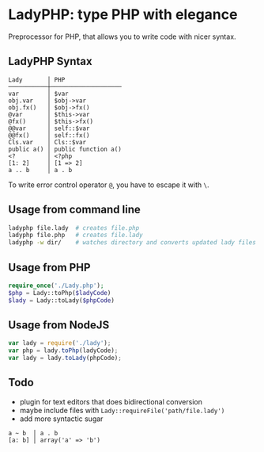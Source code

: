 # LadyPHP: type PHP with elegance

Preprocessor for PHP, that allows you to write code with nicer syntax.

## LadyPHP Syntax

```
Lady       │ PHP
───────────┼────────────────────
var        │ $var
obj.var    │ $obj->var
obj.fx()   │ $obj->fx()
@var       │ $this->var
@fx()      │ $this->fx()
@@var      │ self::$var
@@fx()     │ self::fx()
Cls.var    │ Cls::$var
public a() │ public function a()
<?         │ <?php
[1: 2]     │ [1 => 2]
a .. b     │ a . b
```

To write error control operator `@`, you have to escape it with `\`.

## Usage from command line

```bash
ladyphp file.lady  # creates file.php
ladyphp file.php   # creates file.lady
ladyphp -w dir/    # watches directory and converts updated lady files
```

## Usage from PHP

```php
require_once('./Lady.php');
$php = Lady::toPhp($ladyCode)
$lady = Lady::toLady($phpCode)
```

## Usage from NodeJS

```javascript
var lady = require('./lady');
var php = lady.toPhp(ladyCode);
var lady = lady.toLady(phpCode);
```

## Todo

- plugin for text editors that does bidirectional conversion
- maybe include files with `Lady::requireFile('path/file.lady')`
- add more syntactic sugar
```
a ~ b  │ a . b
[a: b] │ array('a' => 'b')
```
